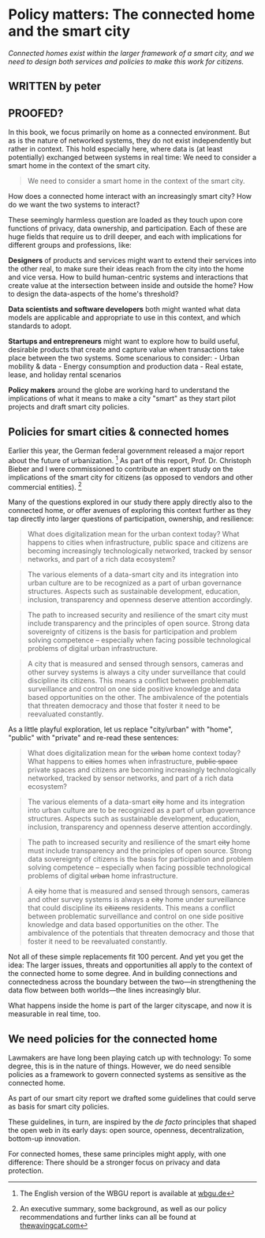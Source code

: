 # Policy matters: The connected home and the smart city

_Connected homes exist within the larger framework of a smart city, and we need to design both services and policies to make this work for citizens._

## WRITTEN by peter
## PROOFED?

In this book, we focus primarily on home as a connected environment. But as is the nature of networked systems, they do not exist independently but rather in context. This hold especially here, where data is (at least potentially) exchanged between systems in real time: We need to consider a smart home in the context of the smart city.

> We need to consider a smart home in the context of the smart city.

How does a connected home interact with an increasingly smart city? How do we want the two systems to interact?

These seemingly harmless question are loaded as they touch upon core functions of privacy, data ownership, and participation. Each of these are huge fields that require us to drill deeper, and each with implications for different groups and professions, like:

**Designers** of products and services might want to extend their services into the other real, to make sure their ideas reach from the city into the home and vice versa. How to build human-centric systems and interactions that create value at the intersection between inside and outside the home? How to design the data-aspects of the home's threshold? 

**Data scientists and software developers** both might wanted what data models are applicable and appropriate to use in this context, and which standards to adopt.

**Startups and entrepreneurs** might want to explore how to build useful, desirable products that create and capture value when transactions take place between the two systems. Some scenarious to consider:
	- Urban mobility & data
	- Energy consumption and production data
	- Real estate, lease, and holiday rental scenarios

**Policy makers** around the globe are working hard to understand the implications of what it means to make a city "smart" as they start pilot projects and draft smart city policies.

## Policies for smart cities & connected homes

Earlier this year, the German federal government released a major report about the future of urbanization. [^1] As part of this report, Prof. Dr. Christoph Bieber and I were commissioned to contribute an expert study on the implications of the smart city for citizens (as opposed to vendors and other commercial entities). [^2]

Many of the questions explored in our study there apply directly also to the connected home, or offer avenues of exploring this context further as they tap directly into larger questions of participation, ownership, and resilience:

> What does digitalization mean for the urban context today? What happens to cities when infrastructure, public space and citizens are becoming increasingly technologically networked, tracked by sensor networks, and part of a rich data ecosystem?

> The various elements of a data-smart city and its integration into urban culture are to be recognized as a part of urban governance structures. Aspects such as sustainable development, education, inclusion, transparency and openness deserve attention accordingly. 

> The path to increased security and resilience of the smart city must include transparency and the principles of open source. Strong data sovereignty of citizens is the basis for participation and problem solving competence – especially when facing possible technological problems of digital urban infrastructure.

> A city that is measured and sensed through sensors, cameras and other survey systems is always a city under surveillance that could discipline its citizens. This means a conflict between problematic surveillance and control on one side positive knowledge and data based opportunities on the other. The ambivalence of the potentials that threaten democracy and those that foster it need to be reevaluated constantly.

 
As a little playful exploration, let us replace "city/urban" with "home", "public" with "private" and re-read these sentences:

> What does digitalization mean for the <strike>urban</strike> home context today? What happens to <strike>cities</strike> homes when infrastructure, <strike>public space</strike> private spaces and citizens are becoming increasingly technologically networked, tracked by sensor networks, and part of a rich data ecosystem?

> The various elements of a data-smart <strike>city</strike> home and its integration into urban culture are to be recognized as a part of urban governance structures. Aspects such as sustainable development, education, inclusion, transparency and openness deserve attention accordingly. 

> The path to increased security and resilience of the smart <strike>city</strike> home must include transparency and the principles of open source. Strong data sovereignty of citizens is the basis for participation and problem solving competence – especially when facing possible technological problems of digital <strike>urban</strike> home infrastructure.

> A <strike>city</strike> home that is measured and sensed through sensors, cameras and other survey systems is always a <strike>city</strike> home under surveillance that could discipline its <strike>citizens</strike> residents. This means a conflict between problematic surveillance and control on one side positive knowledge and data based opportunities on the other. The ambivalence of the potentials that threaten democracy and those that foster it need to be reevaluated constantly.

Not all of these simple replacements fit 100 percent. And yet you get the idea: The larger issues, threats and opportunities all apply to the context of the connected home to some degree. And in building connections and connectedness across the boundary between the two—in strengthening the data flow between both worlds—the lines increasingly blur. 

What happens inside the home is part of the larger cityscape, and now it is measurable in real time, too.

## We need policies for the connected home

Lawmakers are have long been playing catch up with technology: To some degree, this is in the nature of things. However, we do need sensible policies as a framework to govern connected systems as sensitive as the connected home.

As part of our smart city report we drafted some guidelines that could serve as basis for smart city policies.

These guidelines, in turn, are inspired by the *de facto* principles that shaped the open web in its early days:  open source, openness, decentralization, bottom-up innovation. 

For connected homes, these same principles might apply, with one difference: There should be a stronger focus on privacy and data protection.


[^1]: The English version of the WBGU report is available at [wbgu.de](http://www.wbgu.de/en/flagship-reports/fr-2016-urbanization/)
[^2]: An executive summary, some background, as well as our policy recommendations and further links can all be found at [thewavingcat.com]([http://www.thewavingcat.com/2016/04/25/smart-cities-in-the-21c-humanity-on-the-move-the-transformative-power-of-cities/)


